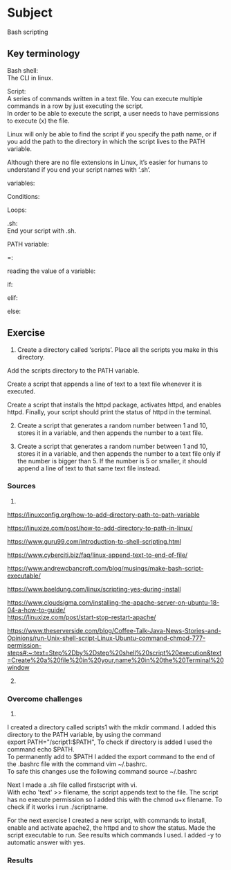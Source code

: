 # Subject
Bash scripting

## Key terminology
Bash shell:  
The CLI in linux.  

Script:  
A series of commands written in a text file. You can execute multiple commands in a row by just executing the script.  
In order to be able to execute the script, a user needs to have permissions to execute (x) the file.  

Linux will only be able to find the script if you specify the path name, or if you add the path to the directory in which the script lives to the PATH variable.

Although there are no file extensions in Linux, it’s easier for humans to understand if you end your script names with ‘.sh’.  

variables:  

Conditions:  

Loops:  

.sh:  
End your script with .sh.  

PATH variable:  

=:  

reading the value of a  variable:  

if:  

elif:  

else:





## Exercise  
1) Create a directory called ‘scripts’. Place all the scripts you make in this directory.  

Add the scripts directory to the PATH variable.  

Create a script that appends a line of text to a text file whenever it is executed.  

Create a script that installs the httpd package, activates httpd, and enables httpd. 
Finally, your script should print the status of httpd in the terminal.  

2) Create a script that generates a random number between 1 and 10, stores it in a variable, and then appends the number to a text file.  

3) Create a script that generates a random number between 1 and 10, stores it in a variable, and then appends the number to a text file only if the number is bigger than 5. If the number is 5 or smaller, it should append a line of text to that same text file instead.

### Sources  

1)
https://linuxconfig.org/how-to-add-directory-path-to-path-variable  

https://linuxize.com/post/how-to-add-directory-to-path-in-linux/  

https://www.guru99.com/introduction-to-shell-scripting.html  

https://www.cyberciti.biz/faq/linux-append-text-to-end-of-file/  

https://www.andrewcbancroft.com/blog/musings/make-bash-script-executable/

https://www.baeldung.com/linux/scripting-yes-during-install  

https://www.cloudsigma.com/installing-the-apache-server-on-ubuntu-18-04-a-how-to-guide/  
https://linuxize.com/post/start-stop-restart-apache/  

https://www.theserverside.com/blog/Coffee-Talk-Java-News-Stories-and-Opinions/run-Unix-shell-script-Linux-Ubuntu-command-chmod-777-permission-steps#:~:text=Step%2Dby%2Dstep%20shell%20script%20execution&text=Create%20a%20file%20in%20your,name%20in%20the%20Terminal%20window

2)  




### Overcome challenges
1)  
I created a directory called scripts1 with the mkdir command. I added this directory to the PATH variable, by using the command  
export PATH="/script1:$PATH", To check if directory is added I used the command echo $PATH.  
To permanently add to $PATH I added the export command to the end of the .bashrc file with the command vim ~/.bashrc.  
To safe this changes use the following command source ~/.bashrc

Next I made a .sh file called firstscript with vi.  
With echo 'text' >> filename, the script appends text to the file. The script has no execute permission so I added this with the chmod u+x filename. To check if it works i run ./scriptname.   

For the next exercise I created a new script, with commands to install, enable and activate apache2, the httpd and to show the status. Made the script executable to run. See results which commands I used.  I added -y to automatic answer with yes.  








### Results